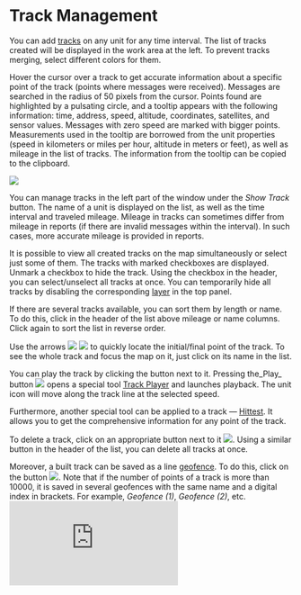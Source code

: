 # Track Management

You can add [tracks](https://docs.wialon.com/en/hosting/user/tracks/tracks) on any unit for any time interval. The list of tracks created will be displayed in the work area at the left. To prevent tracks merging, select different colors for them.

Hover the cursor over a track to get accurate information about a specific point of the track \(points where messages were received\). Messages are searched in the radius of 50 pixels from the cursor. Points found are highlighted by a pulsating circle, and a tooltip appears with the following information: time, address, speed, altitude, coordinates, satellites, and sensor values. Messages with zero speed are marked with bigger points. Measurements used in the tooltip are borrowed from the unit properties \(speed in kilometers or miles per hour, altitude in meters or feet\), as well as mileage in the list of tracks. The information from the tooltip can be copied to the clipboard.

![](https://docs.wialon.com/en/hosting/_media/tracks/point.png)

You can manage tracks in the left part of the window under the _Show Track_ button. The name of a unit is displayed on the list, as well as the time interval and traveled mileage. Mileage in tracks can sometimes differ from mileage in reports \(if there are invalid messages within the interval\). In such cases, more accurate mileage is provided in reports.

It is possible to view all created tracks on the map simultaneously or select just some of them. The tracks with marked checkboxes are displayed. Unmark a checkbox to hide the track. Using the checkbox in the header, you can select/unselect all tracks at once. You can temporarily hide all tracks by disabling the corresponding [layer](https://docs.wialon.com/en/hosting/user/gui/left#layers_on_the_map) in the top panel.

If there are several tracks available, you can sort them by length or name. To do this, click in the header of the list above mileage or name columns. Click again to sort the list in reverse order.

Use the arrows ![](https://docs.wialon.com/en/hosting/_media/icons/start.png) ![](https://docs.wialon.com/en/hosting/_media/icons/end.png) to quickly locate the initial/final point of the track. To see the whole track and focus the map on it, just click on its name in the list.

You can play the track by clicking the button next to it. Pressing the_Play_ button ![](https://docs.wialon.com/en/hosting/_media/icons/play.png) opens a special tool [Track Player](https://docs.wialon.com/en/hosting/user/tools/player) and launches playback. The unit icon will move along the track line at the selected speed.

Furthermore, another special tool can be applied to a track — [Hittest](https://docs.wialon.com/en/hosting/user/tools/hittest). It allows you to get the comprehensive information for any point of the track.

To delete a track, click on an appropriate button next to it ![](https://docs.wialon.com/en/hosting/_media/icons/delt.png). Using a similar button in the header of the list, you can delete all tracks at once.

Moreover, a built track can be saved as a line [geofence](https://docs.wialon.com/en/hosting/user/geo/geo). To do this, click on the button ![](https://docs.wialon.com/en/hosting/_media/icons/geofence_save.png). Note that if the number of points of a track is more than 10000, it is saved in several geofences with the same name and a digital index in brackets. For example, _Geofence \(1\)_, _Geofence \(2\)_, etc.![](https://docs.wialon.com/en/hosting/lib/exe/indexer.php?id=user%3Atracks%3Amanage&1550650265)

|  |
| :--- |


